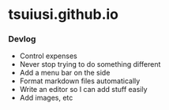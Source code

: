 # tsuiusi.github.io

### Devlog
* Control expenses
* Never stop trying to do something different 
* Add a menu bar on the side
* Format markdown files automatically
* Write an editor so I can add stuff easily
* Add images, etc
 
